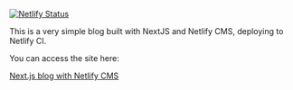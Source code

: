 [![Netlify Status](https://api.netlify.com/api/v1/badges/a02872f5-65ad-44ca-b66b-c34b0840ffba/deploy-status)](https://app.netlify.com/sites/optimistic-hamilton-9b7da5/deploys)

This is a very simple blog built with NextJS and Netlify CMS, deploying to Netlify CI.

You can access the site here:

[Next.js blog with Netlify CMS](https://optimistic-hamilton-9b7da5.netlify.app/)
